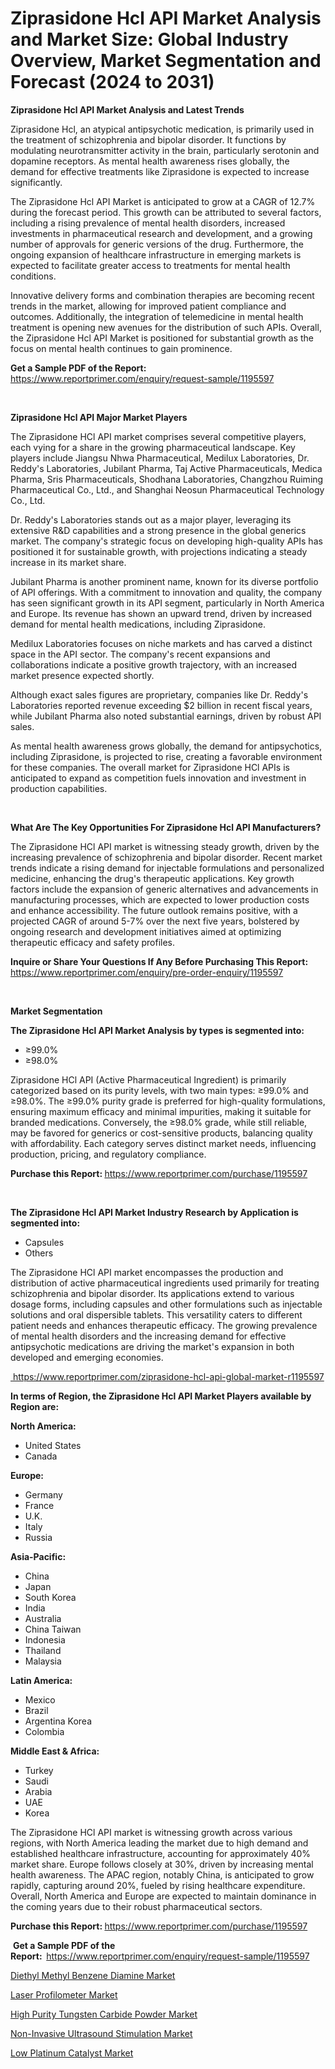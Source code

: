 <p><h1>Ziprasidone Hcl API Market Analysis and Market Size: Global Industry Overview, Market Segmentation and Forecast (2024 to 2031)</h1></p><p><strong>Ziprasidone Hcl API Market Analysis and Latest Trends</strong></p>
<p><p>Ziprasidone Hcl, an atypical antipsychotic medication, is primarily used in the treatment of schizophrenia and bipolar disorder. It functions by modulating neurotransmitter activity in the brain, particularly serotonin and dopamine receptors. As mental health awareness rises globally, the demand for effective treatments like Ziprasidone is expected to increase significantly.</p><p>The Ziprasidone Hcl API Market is anticipated to grow at a CAGR of 12.7% during the forecast period. This growth can be attributed to several factors, including a rising prevalence of mental health disorders, increased investments in pharmaceutical research and development, and a growing number of approvals for generic versions of the drug. Furthermore, the ongoing expansion of healthcare infrastructure in emerging markets is expected to facilitate greater access to treatments for mental health conditions.</p><p>Innovative delivery forms and combination therapies are becoming recent trends in the market, allowing for improved patient compliance and outcomes. Additionally, the integration of telemedicine in mental health treatment is opening new avenues for the distribution of such APIs. Overall, the Ziprasidone Hcl API Market is positioned for substantial growth as the focus on mental health continues to gain prominence.</p></p>
<p><strong>Get a Sample PDF of the Report:&nbsp;</strong> <a href="https://www.reportprimer.com/enquiry/request-sample/1195597">https://www.reportprimer.com/enquiry/request-sample/1195597</a></p>
<p>&nbsp;</p>
<p><strong>Ziprasidone Hcl API Major Market Players</strong></p>
<p><p>The Ziprasidone HCl API market comprises several competitive players, each vying for a share in the growing pharmaceutical landscape. Key players include Jiangsu Nhwa Pharmaceutical, Medilux Laboratories, Dr. Reddy's Laboratories, Jubilant Pharma, Taj Active Pharmaceuticals, Medica Pharma, Sris Pharmaceuticals, Shodhana Laboratories, Changzhou Ruiming Pharmaceutical Co., Ltd., and Shanghai Neosun Pharmaceutical Technology Co., Ltd.</p><p>Dr. Reddy's Laboratories stands out as a major player, leveraging its extensive R&D capabilities and a strong presence in the global generics market. The company's strategic focus on developing high-quality APIs has positioned it for sustainable growth, with projections indicating a steady increase in its market share.</p><p>Jubilant Pharma is another prominent name, known for its diverse portfolio of API offerings. With a commitment to innovation and quality, the company has seen significant growth in its API segment, particularly in North America and Europe. Its revenue has shown an upward trend, driven by increased demand for mental health medications, including Ziprasidone.</p><p>Medilux Laboratories focuses on niche markets and has carved a distinct space in the API sector. The company's recent expansions and collaborations indicate a positive growth trajectory, with an increased market presence expected shortly.</p><p>Although exact sales figures are proprietary, companies like Dr. Reddy's Laboratories reported revenue exceeding $2 billion in recent fiscal years, while Jubilant Pharma also noted substantial earnings, driven by robust API sales.</p><p>As mental health awareness grows globally, the demand for antipsychotics, including Ziprasidone, is projected to rise, creating a favorable environment for these companies. The overall market for Ziprasidone HCl APIs is anticipated to expand as competition fuels innovation and investment in production capabilities.</p></p>
<p>&nbsp;</p>
<p><strong>What Are The Key Opportunities For Ziprasidone Hcl API Manufacturers?</strong></p>
<p><p>The Ziprasidone HCl API market is witnessing steady growth, driven by the increasing prevalence of schizophrenia and bipolar disorder. Recent market trends indicate a rising demand for injectable formulations and personalized medicine, enhancing the drug's therapeutic applications. Key growth factors include the expansion of generic alternatives and advancements in manufacturing processes, which are expected to lower production costs and enhance accessibility. The future outlook remains positive, with a projected CAGR of around 5-7% over the next five years, bolstered by ongoing research and development initiatives aimed at optimizing therapeutic efficacy and safety profiles.</p></p>
<p><strong>Inquire or Share Your Questions If Any Before Purchasing This Report:</strong> <a href="https://www.reportprimer.com/enquiry/pre-order-enquiry/1195597">https://www.reportprimer.com/enquiry/pre-order-enquiry/1195597</a></p>
<p>&nbsp;</p>
<p><strong>Market Segmentation</strong></p>
<p><strong>The Ziprasidone Hcl API Market Analysis by types is segmented into:</strong></p>
<p><ul><li>≥99.0%</li><li>≥98.0%</li></ul></p>
<p><p>Ziprasidone HCl API (Active Pharmaceutical Ingredient) is primarily categorized based on its purity levels, with two main types: ≥99.0% and ≥98.0%. The ≥99.0% purity grade is preferred for high-quality formulations, ensuring maximum efficacy and minimal impurities, making it suitable for branded medications. Conversely, the ≥98.0% grade, while still reliable, may be favored for generics or cost-sensitive products, balancing quality with affordability. Each category serves distinct market needs, influencing production, pricing, and regulatory compliance.</p></p>
<p><strong>Purchase this Report:&nbsp;</strong><a href="https://www.reportprimer.com/purchase/1195597">https://www.reportprimer.com/purchase/1195597</a></p>
<p>&nbsp;</p>
<p><strong>The Ziprasidone Hcl API Market Industry Research by Application is segmented into:</strong></p>
<p><ul><li>Capsules</li><li>Others</li></ul></p>
<p><p>The Ziprasidone HCl API market encompasses the production and distribution of active pharmaceutical ingredients used primarily for treating schizophrenia and bipolar disorder. Its applications extend to various dosage forms, including capsules and other formulations such as injectable solutions and oral dispersible tablets. This versatility caters to different patient needs and enhances therapeutic efficacy. The growing prevalence of mental health disorders and the increasing demand for effective antipsychotic medications are driving the market's expansion in both developed and emerging economies.</p></p>
<p><a href="https://www.reportprimer.com/ziprasidone-hcl-api-global-market-r1195597">&nbsp;https://www.reportprimer.com/ziprasidone-hcl-api-global-market-r1195597</a></p>
<p><strong>In terms of Region, the Ziprasidone Hcl API Market Players available by Region are:</strong></p>
<p>
    <p> <strong> North America: </strong>
        <ul>
            <li>United States</li>
            <li>Canada</li>
        </ul>
        </p> 
    <p> <strong> Europe: </strong>
        <ul>
            <li>Germany</li>
            <li>France</li>
            <li>U.K.</li>
            <li>Italy</li>
            <li>Russia</li>
        </ul>
        </p> 
    <p> <strong> Asia-Pacific: </strong>
        <ul>
            <li>China</li>
            <li>Japan</li>
            <li>South Korea</li>
            <li>India</li>
            <li>Australia</li>
            <li>China Taiwan</li>
            <li>Indonesia</li>
            <li>Thailand</li>
            <li>Malaysia</li>
        </ul>
        </p> 
    <p> <strong> Latin America: </strong>
        <ul>
            <li>Mexico</li>
            <li>Brazil</li>
            <li>Argentina Korea</li>
            <li>Colombia</li>
        </ul>
        </p> 
    <p> <strong> Middle East & Africa: </strong>
        <ul>
            <li>Turkey</li>
            <li>Saudi</li>
            <li>Arabia</li>
            <li>UAE</li>
            <li>Korea</li>
        </ul>
    </p>
    </p>
<p><p>The Ziprasidone HCl API market is witnessing growth across various regions, with North America leading the market due to high demand and established healthcare infrastructure, accounting for approximately 40% market share. Europe follows closely at 30%, driven by increasing mental health awareness. The APAC region, notably China, is anticipated to grow rapidly, capturing around 20%, fueled by rising healthcare expenditure. Overall, North America and Europe are expected to maintain dominance in the coming years due to their robust pharmaceutical sectors.</p></p>
<p><strong>Purchase this Report: </strong><a href="https://www.reportprimer.com/purchase/1195597">https://www.reportprimer.com/purchase/1195597</a></p>
<p>&nbsp;<strong>Get a Sample PDF of the Report:&nbsp;&nbsp;</strong><a href="https://www.reportprimer.com/enquiry/request-sample/1195597">https://www.reportprimer.com/enquiry/request-sample/1195597</a></p>
<p><strong></strong></p>
<p><p><a href="https://github.com/jeffreybishop26/Market-Research-Report-List-1/blob/main/diethyl-methyl-benzene-diamine-market.md">Diethyl Methyl Benzene Diamine Market</a></p><p><a href="https://www.linkedin.com/pulse/global-laser-profilometer-market-opportunities-forecast-zhbce?trackingId=TdwjIJAQSdqjboyuCi5LnQ%3D%3D">Laser Profilometer Market</a></p><p><a href="https://issuu.com/reportprime-2/docs/high-purity-tungsten-carbide-powder_4155198592d5ee">High Purity Tungsten Carbide Powder Market</a></p><p><a href="https://medium.com/@alfonsokrtrtajcik8i9876/global-non-invasive-ultrasound-stimulation-market-size-share-analysis-by-product-type-by-ce01b9d9ac3a?postPublishedType=repub">Non-Invasive Ultrasound Stimulation Market</a></p><p><a href="https://issuu.com/reportprime-2/docs/low-platinum-catalyst-market-size-2_94912dabd3905a">Low Platinum Catalyst Market</a></p></p>